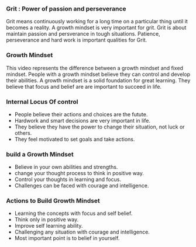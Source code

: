 ### Grit : Power of passion and perseverance

Grit means continuously working for a long time on a particular thing until it becomes a reality. A growth mindset is very important for grit. Grit is about maintain passion and persverance in tough situations. Patience, perseverance and hard work is important qualities for Grit.

### Growth Mindset

This video represents the difference between a growth mindset and fixed mindset. People with a growth mindset believe they can control and develop their abilities. A growth mindset is a solid foundation for great learning. They believe that focus and belief are are important to succeed in life.

### Internal Locus Of control

* People believe their actions and choices are the futute.
* Hardwork and smart decisions are very important in life.
* They believe they have the power to change their situation, not luck or others.
* They feel motivated to set goals and take actions.

### build a Growth Mindset

* Believe in your own abilities and strengths.
* change your thought process to think in positive way.
* Control your thoughts in learning and focus.
* Challenges can be faced with courage and intelligence.

### Actions to Build Growth Mindset

* Learning the concepts with focus and self belief.
* Think only in positive way.
* Improve self learning ability.
* Challenging any situation with courage and intelligence.
* Most important point is to belief in yourself.
